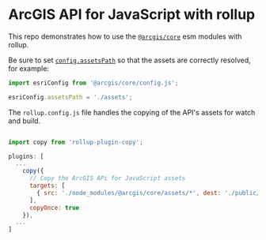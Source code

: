 # ArcGIS API for JavaScript with rollup

This repo demonstrates how to use the [`@arcgis/core`](https://www.npmjs.com/package/@arcgis/core) esm modules with rollup.

Be sure to set [`config.assetsPath`](https://developers.arcgis.com/javascript/latest/api-reference/esri-config.html#assetsPath) so that the assets are correctly resolved, for example:

```js
import esriConfig from '@arcgis/core/config.js';

esriConfig.assetsPath = './assets'; 
```

The `rollup.config.js` file handles the copying of the API's assets for watch and build.

```js

import copy from 'rollup-plugin-copy';

plugins: [
  ...
    copy({
      // Copy the ArcGIS APi for JavaScript assets
      targets: [
        { src: './node_modules/@arcgis/core/assets/*', dest: './public/assets'},
      ],
      copyOnce: true
    }), 
  ...
]

```